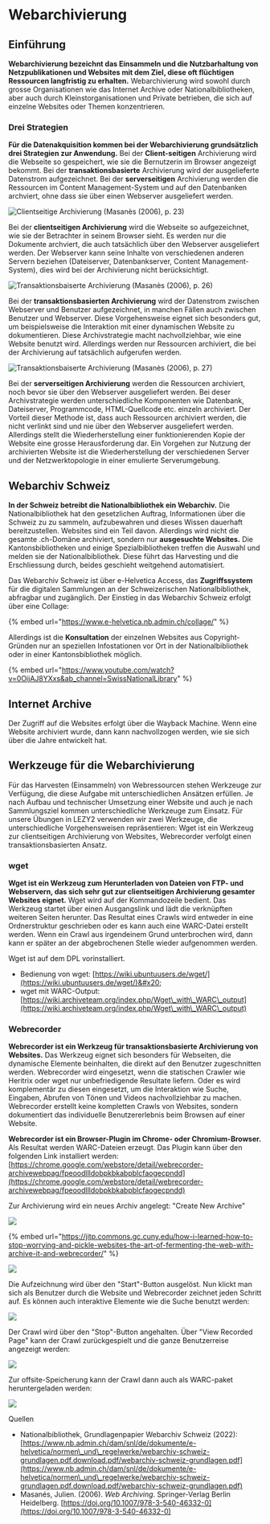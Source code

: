 # Webarchivierung

## Einführung

**Webarchivierung bezeichnt das Einsammeln und die Nutzbarhaltung von Netzpublikationen und Websites mit dem Ziel, diese oft flüchtigen Ressourcen langfristig zu erhalten.** Webarchivierung wird sowohl durch grosse Organisationen wie das Internet Archive oder Nationalbibliotheken, aber auch durch Kleinstorganisationen und Private betrieben, die sich auf einzelne Websites oder Themen konzentrieren.

### Drei Strategien

**Für die Datenakquisition kommen bei der Webarchivierung grundsätzlich drei Strategien zur Anwendung.** Bei der **Client-seitigen** Archivierung wird die Webseite so gespeichert, wie sie die Bernutzerin im Browser angezeigt bekommt. Bei der **transaktionsbasierte** Archivierung wird der ausgelieferte Datenstrom aufgezeichnet. Bei der **serverseitigen** Archivierung werden die Ressourcen im Content Management-System und auf den Datenbanken archviert, ohne dass sie über einen Webserver ausgeliefert werden.

![Clientseitige Archivierung (Masanès (2006), p. 23)](<../.gitbook/assets/image (14).png>)

Bei der **clientseitigen Archivierung** wird die Webseite so aufgezeichnet, wie sie der Betrachter in seinem Browser sieht. Es werden nur die Dokumente archviert, die auch tatsächlich über den Webserver ausgeliefert werden. Der Webserver kann seine Inhalte von verschiedenen anderen Servern beziehen (Dateiserver, Datenbankserver, Content Management-System), dies wird bei der Archivierung nicht berücksichtigt.&#x20;

![Transaktionsbaiserte Archivierung (Masanès (2006), p. 26)](<../.gitbook/assets/image (2).png>)

Bei der **transaktionsbasierten Archivierung** wird der Datenstrom zwischen Webserver und Benutzer aufgezeichnet, in manchen Fällen auch zwischen Benutzer und Webserver. Diese Vorgehensweise eignet sich besonders gut, um beispielsweise die Interaktion mit einer dynamischen Website zu dokumentieren. Diese Archivstrategie macht nachvollziehbar, wie eine Website benutzt wird. Allerdings werden nur Ressourcen archiviert, die bei der Archivierung auf tatsächlich aufgerufen werden.

![Transaktionsbaiserte Archivierung (Masanès (2006), p. 27)](<../.gitbook/assets/image (17).png>)

Bei der **serverseitigen Archivierung** werden die Ressourcen archiviert, noch bevor sie über den Webserver ausgeliefert werden. Bei deser Archivstrategie werden unterschiedliche Komponenten wie Datenbank, Dateiserver, Programmcode, HTML-Quellcode etc. einzeln archiviert. Der Vorteil dieser Methode ist, dass auch Ressourcen archiviert werden, die nicht verlinkt sind und nie über den Webserver ausgeliefert werden. Allerdings stellt die Wiederherstellung einer funktionierenden Kopie der Website eine grosse Herausforderung dar. Ein Vorgehen zur Nutzung der archivierten Website ist die Wiederherstellung der verschiedenen Server und der Netzwerktopologie in einer emulierte Serverumgebung.

## Webarchiv Schweiz

**In der Schweiz betreibt die Nationalbibliothek ein Webarchiv.** Die Nationalbibliothek hat den gesetzlichen Auftrag, Informationen über die Schweiz zu zu sammeln, aufzubewahren und dieses Wissen dauerhaft bereitzustellen. Websites sind ein Teil davon. Allerdings wird nicht die gesamte .ch-Domäne archiviert, sondern nur **ausgesuchte Websites.** Die Kantonsbibliotheken und einige Spezialbibliotheken treffen die Auswahl und melden sie der Nationalbibliothek. Diese führt das Harvesting und die Erschliessung durch, beides geschieht weitgehend automatisiert.

Das Webarchiv Schweiz ist über e-Helvetica Access, das **Zugriffssystem** für die digitalen Sammlungen an der Schweizerischen Nationalbibliothek, abfragbar und zugänglich. Der Einstieg in das Webarchiv Schweiz erfolgt über eine Collage:

{% embed url="https://www.e-helvetica.nb.admin.ch/collage/" %}

Allerdings ist die **Konsultation** der einzelnen Websites aus Copyright-Gründen nur an speziellen Infostationen vor Ort in der Nationalbibliothek oder in einer Kantonsbibliothek möglich.

{% embed url="https://www.youtube.com/watch?v=0OijAJ8YXxs&ab_channel=SwissNationalLibrary" %}

## Internet Archive

Der Zugriff auf die Websites erfolgt über die Wayback Machine. Wenn eine Website archiviert wurde, dann kann nachvollzogen werden, wie sie sich über die Jahre entwickelt hat.

## Werkzeuge für die Webarchivierung

Für das Harvesten (Einsammeln) von Webressourcen stehen Werkzeuge zur Verfügung, die diese Aufgabe mit unterschiedlichen Ansätzen erfüllen. Je nach Aufbau und technischer Umsetzung einer Website und auch je nach Sammlungsziel kommen unterschiedliche Werkzeuge zum Einsatz. Für unsere Übungen in LEZY2 verwenden wir zwei Werkzeuge, die unterschiedliche Vorgehensweisen repräsentieren: Wget ist ein Werkzeug zur clientseitigen Archivierung von Websites, Webrecorder verfolgt einen transaktionsbasierten Ansatz.

### wget

**Wget ist ein Werkzeug zum Herunterladen von Dateien von FTP- und Webservern, das sich sehr gut zur clientseitigen Archivierung gesamter Websites eignet.** Wget wird auf der Kommandozeile bedient. Das Werkzeug startet über einen Ausgangslink und lädt die verknüpften weiteren Seiten herunter. Das Resultat eines Crawls wird entweder in eine Ordnerstruktur geschrieben oder es kann auch eine WARC-Datei erstellt werden. Wenn ein Crawl aus irgendeinem Grund unterbrochen wird, dann kann er später an der abgebrochenen Stelle wieder aufgenommen werden.

Wget ist auf dem DPL vorinstalliert.

* Bedienung von wget: [https://wiki.ubuntuusers.de/wget/](https://wiki.ubuntuusers.de/wget/)&#x20;
* wget mit WARC-Output: [https://wiki.archiveteam.org/index.php/Wget\_with\_WARC\_output](https://wiki.archiveteam.org/index.php/Wget\_with\_WARC\_output)

### Webrecorder

**Webrecorder ist ein Werkzeug für transaktionsbasierte Archivierung von Websites.** Das Werkzeug eignet sich besonders für Webseiten, die dynamische Elemente beinhalten, die direkt auf den Benutzer zugeschnitten werden. Webrecorder wird eingesetzt, wenn die statischen Crawler wie Heritrix oder wget nur unbefriedigende Resultate liefern. Oder es wird komplementär zu diesen eingesetzt, um die Interaktion wie Suche, Eingaben, Abrufen von Tönen und Videos nachvollziehbar zu machen. Webrecorder erstellt keine kompletten Crawls von Websites, sondern dokumentiert das individuelle Benutzererlebnis beim Browsen auf einer Website.&#x20;

**Webrecorder ist ein Browser-Plugin im Chrome- oder Chromium-Browser.** Als Resultat werden WARC-Dateien erzeugt. Das Plugin kann über den folgenden Link installiert werden: [https://chrome.google.com/webstore/detail/webrecorder-archivewebpag/fpeoodllldobpkbkabpblcfaogecpndd](https://chrome.google.com/webstore/detail/webrecorder-archivewebpag/fpeoodllldobpkbkabpblcfaogecpndd)

Zur Archivierung wird ein neues Archiv angelegt: "Create New Archive"

![](<../.gitbook/assets/image (16).png>)

{% embed url="https://jitp.commons.gc.cuny.edu/how-i-learned-how-to-stop-worrying-and-pickle-websites-the-art-of-fermenting-the-web-with-archive-it-and-webrecorder/" %}

![](<../.gitbook/assets/image (12) (1).png>)



Die Aufzeichnung wird über den "Start"-Button ausgelöst. Nun klickt man sich als Benutzer durch die Website und Webrecorder zeichnet jeden Schritt auf. Es können auch interaktive Elemente wie die Suche benutzt werden:

![](<../.gitbook/assets/image (18).png>)

Der Crawl wird über den "Stop"-Button angehalten. Über "View Recorded Page" kann der Crawl zurückgespielt und die ganze Benutzerreise angezeigt werden:

![](<../.gitbook/assets/image (8).png>)

Zur offsite-Speicherung kann der Crawl dann auch als WARC-paket heruntergeladen werden:

![](<../.gitbook/assets/image (10) (3).png>)



Quellen

* Nationalbibliothek, Grundlagenpapier Webarchiv Schweiz (2022): [https://www.nb.admin.ch/dam/snl/de/dokumente/e-helvetica/normen\_und\_regelwerke/webarchiv-schweiz-grundlagen.pdf.download.pdf/webarchiv-schweiz-grundlagen.pdf](https://www.nb.admin.ch/dam/snl/de/dokumente/e-helvetica/normen\_und\_regelwerke/webarchiv-schweiz-grundlagen.pdf.download.pdf/webarchiv-schweiz-grundlagen.pdf)
* Masanés, Julien. (2006). _Web Archiving_. Springer-Verlag Berlin Heidelberg. [https://doi.org/10.1007/978-3-540-46332-0](https://doi.org/10.1007/978-3-540-46332-0)
